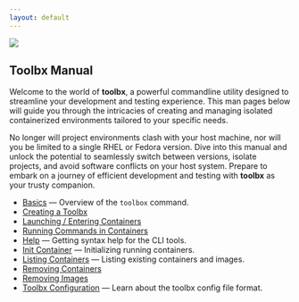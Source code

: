 ```yaml
---
layout: default
---
```


<picture class="full pixels">
    <source srcset="../assets/man-dark.gif" media="(prefers-color-scheme: dark)">
    <img src="../assets/man.gif">
</picture>

## Toolbx Manual

Welcome to the world of **toolbx**, a powerful commandline utility designed to streamline your development and testing experience. This man pages below will guide you through the intricacies of creating and managing isolated containerized environments tailored to your specific needs. 

No longer will project environments clash with your host machine, nor will you be limited to a single RHEL or Fedora version. Dive into this manual and unlock the potential to seamlessly switch between versions, isolate projects, and avoid software conflicts on your host system. Prepare to embark on a journey of efficient development and testing with **toolbx** as your trusty companion.

* [Basics](https://github.com/containers/toolbox/blob/main/doc/toolbox.1.md) ­— Overview of the `toolbox` command.
* [Creating a Toolbx](https://github.com/containers/toolbox/blob/main/doc/toolbox-create.1.md)
* [Launching / Entering Containers](https://github.com/containers/toolbox/blob/main/doc/toolbox-enter.1.md)
* [Running Commands in Containers](https://github.com/containers/toolbox/blob/main/doc/toolbox-run.1.md)
* [Help](https://github.com/containers/toolbox/blob/main/doc/toolbox-help.1.md) — Getting syntax help for the CLI tools.
* [Init Container](https://github.com/containers/toolbox/blob/main/doc/toolbox-init-container.1.md) — Initializing running containers.
* [Listing Containers](https://github.com/containers/toolbox/blob/main/doc/toolbox-list.1.md) — Listing existing containers and images.
* [Removing Containers](https://github.com/containers/toolbox/blob/main/doc/toolbox-rm.1.md)
* [Removing Images](https://github.com/containers/toolbox/blob/main/doc/toolbox-rmi.1.md)
* [Toolbx Configuration](https://github.com/containers/toolbox/blob/main/doc/toolbox.conf.5.md) — Learn about the toolbx config file format.

